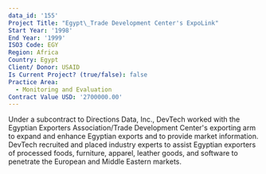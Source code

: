 ```yaml
---
data_id: '155'
Project Title: "Egypt\_Trade Development Center's ExpoLink"
Start Year: '1998'
End Year: '1999'
ISO3 Code: EGY
Region: Africa
Country: Egypt
Client/ Donor: USAID
Is Current Project? (true/false): false
Practice Area:
  - Monitoring and Evaluation
Contract Value USD: '2700000.00'
---
```

Under a subcontract to Directions Data, Inc., DevTech worked with the Egyptian Exporters Association/Trade Development Center's exporting arm to expand and enhance Egyptian exports and to provide market information. DevTech recruited and placed industry experts to assist Egyptian exporters of processed foods, furniture, apparel, leather goods, and software to penetrate the European and Middle Eastern markets.